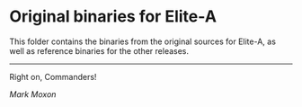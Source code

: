 # Original binaries for Elite-A

This folder contains the binaries from the original sources for Elite-A, as well as reference binaries for the other releases.

---

Right on, Commanders!

_Mark Moxon_